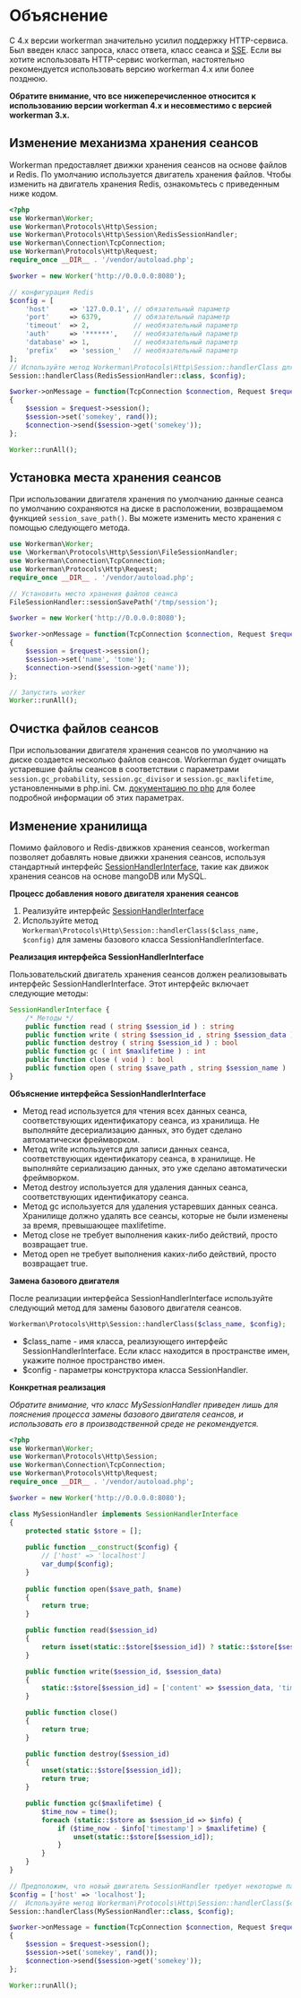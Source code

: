 # Объяснение
С 4.x версии workerman значительно усилил поддержку HTTP-сервиса. Был введен класс запроса, класс ответа, класс сеанса и [SSE](SSE.md). Если вы хотите использовать HTTP-сервис workerman, настоятельно рекомендуется использовать версию workerman 4.x или более позднюю.

**Обратите внимание, что все нижеперечисленное относится к использованию версии workerman 4.x и несовместимо с версией workerman 3.x.**

## Изменение механизма хранения сеансов
Workerman предоставляет движки хранения сеансов на основе файлов и Redis. По умолчанию используется двигатель хранения файлов. Чтобы изменить на двигатель хранения Redis, ознакомьтесь с приведенным ниже кодом.
```php
<?php
use Workerman\Worker;
use Workerman\Protocols\Http\Session;
use Workerman\Protocols\Http\Session\RedisSessionHandler;
use Workerman\Connection\TcpConnection;
use Workerman\Protocols\Http\Request;
require_once __DIR__ . '/vendor/autoload.php';

$worker = new Worker('http://0.0.0.0:8080');

// конфигурация Redis
$config = [
    'host'     => '127.0.0.1', // обязательный параметр
    'port'     => 6379,        // обязательный параметр
    'timeout'  => 2,           // необязательный параметр
    'auth'     => '******',    // необязательный параметр
    'database' => 1,           // необязательный параметр
    'prefix'   => 'session_'   // необязательный параметр
];
// Используйте метод Workerman\Protocols\Http\Session::handlerClass для изменения класса двигателя сеансов
Session::handlerClass(RedisSessionHandler::class, $config);

$worker->onMessage = function(TcpConnection $connection, Request $request)
{
    $session = $request->session();
    $session->set('somekey', rand());
    $connection->send($session->get('somekey'));
};

Worker::runAll();
```

## Установка места хранения сеансов
При использовании двигателя хранения по умолчанию данные сеанса по умолчанию сохраняются на диске в расположении, возвращаемом функцией `session_save_path()`. Вы можете изменить место хранения с помощью следующего метода.

```php
use Workerman\Worker;
use \Workerman\Protocols\Http\Session\FileSessionHandler;
use Workerman\Connection\TcpConnection;
use Workerman\Protocols\Http\Request;
require_once __DIR__ . '/vendor/autoload.php';

// Установить место хранения файлов сеанса
FileSessionHandler::sessionSavePath('/tmp/session');

$worker = new Worker('http://0.0.0.0:8080');

$worker->onMessage = function(TcpConnection $connection, Request $request)
{
    $session = $request->session();
    $session->set('name', 'tome');
    $connection->send($session->get('name'));
};

// Запустить worker
Worker::runAll();
```

## Очистка файлов сеансов
При использовании двигателя хранения сеансов по умолчанию на диске создается несколько файлов сеансов. Workerman будет очищать устаревшие файлы сеансов в соответствии с параметрами `session.gc_probability`, `session.gc_divisor` и `session.gc_maxlifetime`, установленными в php.ini. См. [документацию по php](https://www.php.net/manual/zh/session.configuration.php#ini.session.gc-probability) для более подробной информации об этих параметрах.

## Изменение хранилища
Помимо файлового и Redis-движков хранения сеансов, workerman позволяет добавлять новые движки хранения сеансов, используя стандартный интерфейс [SessionHandlerInterface](https://www.php.net/manual/zh/class.sessionhandlerinterface.php), такие как движок хранения сеансов на основе mangoDB или MySQL.

**Процесс добавления нового двигателя хранения сеансов**
  1.  Реализуйте интерфейс [SessionHandlerInterface](https://www.php.net/manual/zh/class.sessionhandlerinterface.php)
  2. Используйте метод `Workerman\Protocols\Http\Session::handlerClass($class_name, $config)` для замены базового класса SessionHandlerInterface.

**Реализация интерфейса SessionHandlerInterface**

Пользовательский двигатель хранения сеансов должен реализовывать интерфейс SessionHandlerInterface. Этот интерфейс включает следующие методы:
```php
SessionHandlerInterface {
    /* Методы */
    public function read ( string $session_id ) : string
    public function write ( string $session_id , string $session_data ) : bool
    public function destroy ( string $session_id ) : bool
    public function gc ( int $maxlifetime ) : int
    public function close ( void ) : bool
    public function open ( string $save_path , string $session_name ) : bool
}
```
**Объяснение интерфейса SessionHandlerInterface**
 - Метод read используется для чтения всех данных сеанса, соответствующих идентификатору сеанса, из хранилища. Не выполняйте десериализацию данных, это будет сделано автоматически фреймворком.
 - Метод write используется для записи данных сеанса, соответствующих идентификатору сеанса, в хранилище. Не выполняйте сериализацию данных, это уже сделано автоматически фреймворком.
 - Метод destroy используется для удаления данных сеанса, соответствующих идентификатору сеанса.
 - Метод gc используется для удаления устаревших данных сеанса. Хранилище должно удалять все сеансы, которые не были изменены за время, превышающее maxlifetime.
 - Метод close не требует выполнения каких-либо действий, просто возвращает true.
 - Метод open не требует выполнения каких-либо действий, просто возвращает true.

**Замена базового двигателя**

После реализации интерфейса SessionHandlerInterface используйте следующий метод для замены базового двигателя сеансов.

```php
Workerman\Protocols\Http\Session::handlerClass($class_name, $config);
```
 - $class_name - имя класса, реализующего интерфейс SessionHandlerInterface. Если класс находится в пространстве имен, укажите полное пространство имен.
 - $config - параметры конструктора класса SessionHandler.

**Конкретная реализация**

*Обратите внимание, что класс MySessionHandler приведен лишь для пояснения процесса замены базового двигателя сеансов, и использовать его в производственной среде не рекомендуется.*
```php
<?php
use Workerman\Worker;
use Workerman\Protocols\Http\Session;
use Workerman\Connection\TcpConnection;
use Workerman\Protocols\Http\Request;
require_once __DIR__ . '/vendor/autoload.php';

$worker = new Worker('http://0.0.0.0:8080');

class MySessionHandler implements SessionHandlerInterface
{
    protected static $store = [];
    
    public function __construct($config) {
        // ['host' => 'localhost']
        var_dump($config);
    }
   
    public function open($save_path, $name)
    {
        return true;
    }

    public function read($session_id)
    {
        return isset(static::$store[$session_id]) ? static::$store[$session_id]['content'] : '';
    }

    public function write($session_id, $session_data)
    {
        static::$store[$session_id] = ['content' => $session_data, 'timestamp' => time()];
    }

    public function close()
    {
        return true;
    }

    public function destroy($session_id)
    {
        unset(static::$store[$session_id]);
        return true;
    }

    public function gc($maxlifetime) {
        $time_now = time();
        foreach (static::$store as $session_id => $info) {
            if ($time_now - $info['timestamp'] > $maxlifetime) {
                unset(static::$store[$session_id]);
            }
        }
    }
}

// Предположим, что новый двигатель SessionHandler требует некоторые параметры для передачи в конструктор
$config = ['host' => 'localhost'];
//  Используйте метод Workerman\Protocols\Http\Session::handlerClass($class_name, $config) для изменения класса базового двигателя сеансов
Session::handlerClass(MySessionHandler::class, $config);

$worker->onMessage = function(TcpConnection $connection, Request $request)
{
    $session = $request->session();
    $session->set('somekey', rand());
    $connection->send($session->get('somekey'));
};

Worker::runAll();
```
